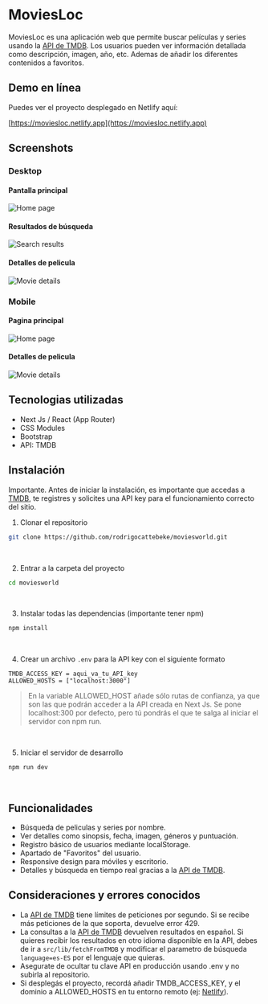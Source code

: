 # MoviesLoc

MoviesLoc es una aplicación web que permite buscar películas y series usando la [API de TMDB](https://developer.themoviedb.org/docs/getting-started). Los usuarios pueden ver información detallada como descripción, imagen, año, etc. Ademas de añadir los diferentes contenidos a favoritos.

## Demo en línea

Puedes ver el proyecto desplegado en Netlify aquí:

[https://moviesloc.netlify.app](https://moviesloc.netlify.app)

## Screenshots

### Desktop

#### Pantalla principal

![Home page](/public/screenshots/moviesloc-netlify-app-desktop.jpg)

#### Resultados de búsqueda

![Search results](/public/screenshots/moviesloc-netlify-app-search-desktopjpg.jpg)

#### Detalles de pelicula

![Movie details](/public/screenshots/moviesloc-netlify-app-movies-detail-desktop.jpg)

### Mobile

#### Pagina principal

![Home page](/public/screenshots/moviesloc-netlify-app-home-page-phone.jpg)

#### Detalles de pelicula

![Movie details](/public/screenshots/moviesloc-netlify-app-movie-description-phone.jpg)

## Tecnologias utilizadas

- Next Js / React (App Router)
- CSS Modules
- Bootstrap
- API: TMDB

## Instalación

Importante. Antes de iniciar la instalación, es importante que accedas a [TMDB](https://developer.themoviedb.org/docs/getting-started), te registres y solicites una API key para el funcionamiento correcto del sitio.

1. Clonar el repositorio

```bash
git clone https://github.com/rodrigocattebeke/moviesworld.git
```

   <br>

2. Entrar a la carpeta del proyecto

```bash
cd moviesworld
```

   <br>

3. Instalar todas las dependencias (importante tener npm)

```bash
npm install
```

   <br>

4. Crear un archivo `.env` para la API key con el siguiente formato

```env
TMDB_ACCESS_KEY = aqui_va_tu_API_key
ALLOWED_HOSTS = ["localhost:3000"]
```

> En la variable ALLOWED_HOST añade sólo rutas de confianza, ya que son las que podrán acceder a la API creada en Next Js. Se pone localhost:300 por defecto, pero tú pondrás el que te salga al iniciar el servidor con npm run.

<br>

5. Iniciar el servidor de desarrollo

```bash
npm run dev
```

   <br>

## Funcionalidades

- Búsqueda de peliculas y series por nombre.
- Ver detalles como sinopsis, fecha, imagen, géneros y puntuación.
- Registro básico de usuarios mediante localStorage.
- Apartado de "Favoritos" del usuario.
- Responsive design para móviles y escritorio.
- Detalles y búsqueda en tiempo real gracias a la [API de TMDB](https://developer.themoviedb.org/docs/getting-started).

## Consideraciones y errores conocidos

- La [API de TMDB](https://developer.themoviedb.org/docs/getting-started) tiene límites de peticiones por segundo. Si se recibe más peticiones de la que soporta, devuelve error 429.
- La consultas a la [API de TMDB](https://developer.themoviedb.org/docs/getting-started) devuelven resultados en español. Si quieres recibir los resultados en otro idioma disponible en la API, debes de ir a `src/lib/fetchFromTMDB` y modificar el parametro de búsqueda `language=es-ES` por el lenguaje que quieras.
- Asegurate de ocultar tu clave API en producción usando .env y no subirla al repositorio.
- Si desplegás el proyecto, recordá añadir TMDB_ACCESS_KEY, y el dominio a ALLOWED_HOSTS en tu entorno remoto (ej: [Netlify](https://www.netlify.com/)).
